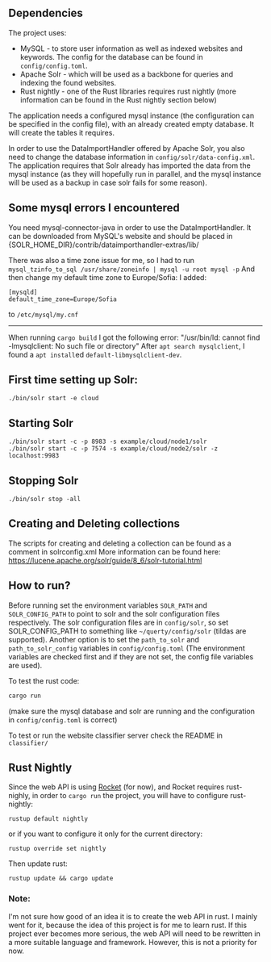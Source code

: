## Dependencies
The project uses:
* MySQL - to store user information as well as indexed websites and keywords. The config for the database can be found in `config/config.toml`.
* Apache Solr - which will be used as a backbone for queries and indexing the found websites.
* Rust nightly - one of the Rust libraries requires rust nightly (more information can be found in the Rust nightly section below)

The application needs a configured mysql instance (the configuration can be specified in the config file), with an already created empty database.
It will create the tables it requires.

In order to use the DataImportHandler offered by Apache Solr, you also need to change the database information in `config/solr/data-config.xml`.
The application requires that Solr already has imported the data from the mysql instance (as they will hopefully run in parallel, and the mysql instance will be used as a backup in case solr fails for some reason).

## Some mysql errors I encountered
You need mysql-connector-java in order to use the DataImportHandler. It can be downloaded from MySQL's website and should be placed in {SOLR_HOME_DIR}/contrib/dataimporthandler-extras/lib/

There was also a time zone issue for me, so I had to run
`mysql_tzinfo_to_sql /usr/share/zoneinfo | mysql -u root mysql -p`
And then change my default time zone to Europe/Sofia:
I added:
```
[mysqld]
default_time_zone=Europe/Sofia
```
to `/etc/mysql/my.cnf`

---

When running `cargo build` I got the following error:
"/usr/bin/ld: cannot find -lmysqlclient: No such file or directory"
After `apt search mysqlclient`, I found a `apt install`ed `default-libmysqlclient-dev`.

## First time setting up Solr:
`./bin/solr start -e cloud`

## Starting Solr
```
./bin/solr start -c -p 8983 -s example/cloud/node1/solr
./bin/solr start -c -p 7574 -s example/cloud/node2/solr -z localhost:9983
```

## Stopping Solr
```./bin/solr stop -all```

## Creating and Deleting collections
The scripts for creating and deleting a collection can be found as a comment in solrconfig.xml
More information can be found here: https://lucene.apache.org/solr/guide/8_6/solr-tutorial.html

## How to run?
Before running set the environment variables `SOLR_PATH` and `SOLR_CONFIG_PATH` to point to solr and the solr configuration files respectively. The solr configuration files are in `config/solr`, so set SOLR_CONFIG_PATH to something like `~/querty/config/solr` (tildas are supported).
Another option is to set the `path_to_solr` and `path_to_solr_config` variables in `config/config.toml` (The environment variables are checked first and if they are not set, the config file variables are used).

To test the rust code:
```bash
cargo run
```
(make sure the mysql database and solr are running and the configuration in `config/config.toml` is correct)

To test or run the website classifier server check the README in `classifier/`

## Rust Nightly
Since the web API is using [Rocket](https://rocket.rs/) (for now), and Rocket requires rust-nighly, in order to `cargo run` the project, you will have to configure rust-nightly:
```
rustup default nightly
```
or if you want to configure it only for the current directory:
```
rustup override set nightly
```
Then update rust:
```
rustup update && cargo update
```

### Note:
I'm not sure how good of an idea it is to create the web API in rust. I mainly went for it, because the idea of this project is for me to learn rust. If this project ever becomes more serious, the web API will need to be rewritten in a more suitable language and framework. However, this is not a priority for now.
